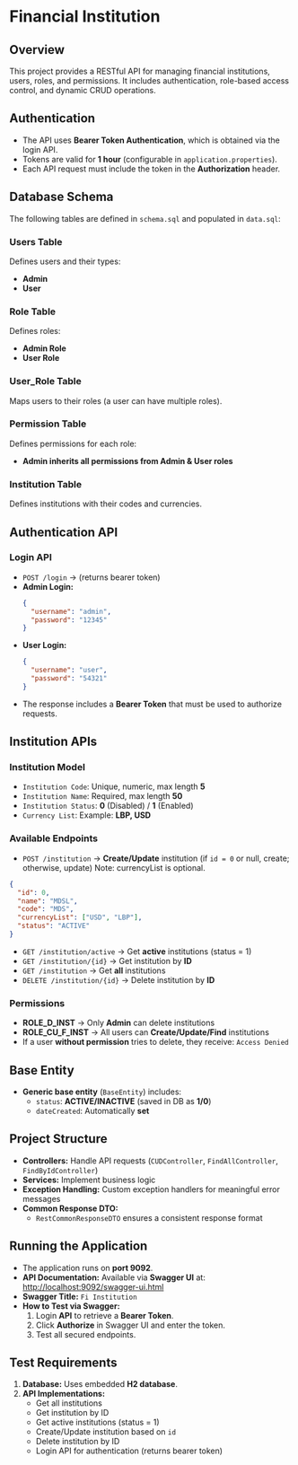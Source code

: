 # **Financial Institution**

## **Overview**
This project provides a RESTful API for managing financial institutions, users, roles, and permissions. It includes authentication, role-based access control, and dynamic CRUD operations.

## **Authentication**
- The API uses **Bearer Token Authentication**, which is obtained via the login API.
- Tokens are valid for **1 hour** (configurable in `application.properties`).
- Each API request must include the token in the **Authorization** header.

## **Database Schema**
The following tables are defined in `schema.sql` and populated in `data.sql`:

### **Users Table**
Defines users and their types:
- **Admin**
- **User**

### **Role Table**
Defines roles:
- **Admin Role**
- **User Role**

### **User_Role Table**
Maps users to their roles (a user can have multiple roles).

### **Permission Table**
Defines permissions for each role:
- **Admin inherits all permissions from Admin & User roles**

### **Institution Table**
Defines institutions with their codes and currencies.

## **Authentication API**
### **Login API**
- `POST /login` → (returns bearer token)
- **Admin Login:**
  ```json
  {
    "username": "admin",
    "password": "12345"
  }
  ```
- **User Login:**
  ```json
  {
    "username": "user",
    "password": "54321"
  }
  ```
- The response includes a **Bearer Token** that must be used to authorize requests.

## **Institution APIs**
### **Institution Model**
- `Institution Code`: Unique, numeric, max length **5**
- `Institution Name`: Required, max length **50**
- `Institution Status`: **0** (Disabled) / **1** (Enabled)
- `Currency List`: Example: **LBP, USD**

### **Available Endpoints**
- `POST /institution` → **Create/Update** institution (if `id = 0` or null, create; otherwise, update)
Note: currencyList is optional.
```json
{
  "id": 0,
  "name": "MDSL",
  "code": "MDS",
  "currencyList": ["USD", "LBP"],
  "status": "ACTIVE"
}  
```
- `GET /institution/active` → Get **active** institutions (status = 1)
- `GET /institution/{id}` → Get institution by **ID**
- `GET /institution` → Get **all** institutions
- `DELETE /institution/{id}` → Delete institution by **ID**

### **Permissions**
- **ROLE_D_INST** → Only **Admin** can delete institutions
- **ROLE_CU_F_INST** → All users can **Create/Update/Find** institutions
- If a user **without permission** tries to delete, they receive: `Access Denied`

## **Base Entity**
- **Generic base entity** (`BaseEntity`) includes:
    - `status`: **ACTIVE/INACTIVE** (saved in DB as **1/0**)
    - `dateCreated`: Automatically **set**

## **Project Structure**
- **Controllers:** Handle API requests (`CUDController`, `FindAllController`, `FindByIdController`)
- **Services:** Implement business logic
- **Exception Handling:** Custom exception handlers for meaningful error messages
- **Common Response DTO:**
    - `RestCommonResponseDTO` ensures a consistent response format

## **Running the Application**
- The application runs on **port 9092**.
- **API Documentation:** Available via **Swagger UI** at:  
  [http://localhost:9092/swagger-ui.html](http://localhost:9092/swagger-ui.html)
- **Swagger Title:** `Fi Institution`
- **How to Test via Swagger:**
    1. Login **API** to retrieve a **Bearer Token**.
    2. Click **Authorize** in Swagger UI and enter the token.
    3. Test all secured endpoints.


## **Test Requirements**
1. **Database:** Uses embedded **H2 database**.
2. **API Implementations:**
    - Get all institutions
    - Get institution by ID
    - Get active institutions (status = 1)
    - Create/Update institution based on `id`
    - Delete institution by ID
    - Login API for authentication (returns bearer token)

